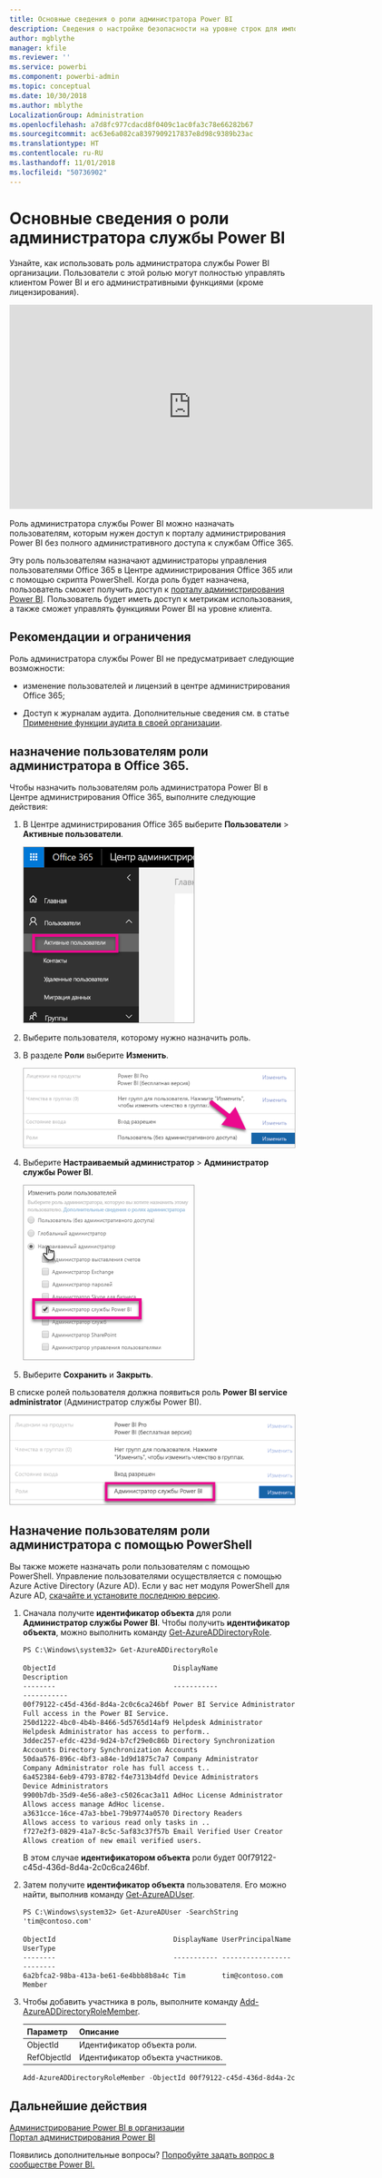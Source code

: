 ```yaml
---
title: Основные сведения о роли администратора Power BI
description: Сведения о настройке безопасности на уровне строк для импортированных наборов данных и DirectQuery в службе Power BI.
author: mgblythe
manager: kfile
ms.reviewer: ''
ms.service: powerbi
ms.component: powerbi-admin
ms.topic: conceptual
ms.date: 10/30/2018
ms.author: mblythe
LocalizationGroup: Administration
ms.openlocfilehash: a7d8fc977cdacd8f0409c1ac0fa3c78e66282b67
ms.sourcegitcommit: ac63e6a082ca8397909217837e8d98c9389b23ac
ms.translationtype: HT
ms.contentlocale: ru-RU
ms.lasthandoff: 11/01/2018
ms.locfileid: "50736902"
---
```

# <a name="understanding-the-power-bi-service-administrator-role"></a>Основные сведения о роли администратора службы Power BI

Узнайте, как использовать роль администратора службы Power BI организации. Пользователи с этой ролью могут полностью управлять клиентом Power BI и его административными функциями (кроме лицензирования).

<iframe width="640" height="360" src="https://www.youtube.com/embed/PQRbdJgEm3k?showinfo=0" frameborder="0" allowfullscreen></iframe>

Роль администратора службы Power BI можно назначать пользователям, которым нужен доступ к порталу администрирования Power BI без полного административного доступа к службам Office 365.

Эту роль пользователям назначают администраторы управления пользователями Office 365 в Центре администрирования Office 365 или с помощью скрипта PowerShell. Когда роль будет назначена, пользователь сможет получить доступ к [порталу администрирования Power BI](service-admin-portal.md). Пользователь будет иметь доступ к метрикам использования, а также сможет управлять функциями Power BI на уровне клиента.

## <a name="limitations-and-considerations"></a>Рекомендации и ограничения

Роль администратора службы Power BI не предусматривает следующие возможности:

* изменение пользователей и лицензий в центре администрирования Office 365;

* Доступ к журналам аудита. Дополнительные сведения см. в статье [Применение функции аудита в своей организации](service-admin-auditing.md).

## <a name="assign-users-to-the-admin-role-in-office-365"></a>назначение пользователям роли администратора в Office 365.

Чтобы назначить пользователям роль администратора Power BI в Центре администрирования Office 365, выполните следующие действия:

1. В Центре администрирования Office 365 выберите **Пользователи** > **Активные пользователи**.

    ![Центр администрирования Office 365](media/service-admin-role/powerbi-admin-users.png)

1. Выберите пользователя, которому нужно назначить роль.

1. В разделе **Роли** выберите **Изменить**.

    ![Изменение ролей](media/service-admin-role/powerbi-admin-edit-roles.png)

1. Выберите **Настраиваемый администратор** > **Администратор службы Power BI**.

    ![Администратор службы Power BI](media/service-admin-role/powerbi-admin-role.png)

1. Выберите **Сохранить** и **Закрыть**.

В списке ролей пользователя должна появиться роль **Power BI service administrator** (Администратор службы Power BI).

![Роли](media/service-admin-role/powerbi-admin-role-set.png)

## <a name="assign-users-to-the-admin-role-with-powershell"></a>Назначение пользователям роли администратора с помощью PowerShell

Вы также можете назначать роли пользователям с помощью PowerShell. Управление пользователями осуществляется с помощью Azure Active Directory (Azure AD). Если у вас нет модуля PowerShell для Azure AD, [скачайте и установите последнюю версию](https://www.powershellgallery.com/packages/AzureAD/).

1. Сначала получите **идентификатор объекта** для роли **Администратор службы Power BI**. Чтобы получить **идентификатор объекта**, можно выполнить команду [Get-AzureADDirectoryRole](/powershell/module/azuread/get-azureaddirectoryrole).

    ```
    PS C:\Windows\system32> Get-AzureADDirectoryRole

    ObjectId                             DisplayName                        Description
    --------                             -----------                        -----------
    00f79122-c45d-436d-8d4a-2c0c6ca246bf Power BI Service Administrator     Full access in the Power BI Service.
    250d1222-4bc0-4b4b-8466-5d5765d14af9 Helpdesk Administrator             Helpdesk Administrator has access to perform..
    3ddec257-efdc-423d-9d24-b7cf29e0c86b Directory Synchronization Accounts Directory Synchronization Accounts
    50daa576-896c-4bf3-a84e-1d9d1875c7a7 Company Administrator              Company Administrator role has full access t..
    6a452384-6eb9-4793-8782-f4e7313b4dfd Device Administrators              Device Administrators
    9900b7db-35d9-4e56-a8e3-c5026cac3a11 AdHoc License Administrator        Allows access manage AdHoc license.
    a3631cce-16ce-47a3-bbe1-79b9774a0570 Directory Readers                  Allows access to various read only tasks in ..
    f727e2f3-0829-41a7-8c5c-5af83c37f57b Email Verified User Creator        Allows creation of new email verified users.
    ```

    В этом случае **идентификатором объекта** роли будет 00f79122-c45d-436d-8d4a-2c0c6ca246bf.

1. Затем получите **идентификатор объекта** пользователя. Его можно найти, выполнив команду [Get-AzureADUser](/powershell/module/azuread/get-azureaduser).

    ```
    PS C:\Windows\system32> Get-AzureADUser -SearchString 'tim@contoso.com'

    ObjectId                             DisplayName UserPrincipalName      UserType
    --------                             ----------- -----------------      --------
    6a2bfca2-98ba-413a-be61-6e4bbb8b8a4c Tim         tim@contoso.com        Member
    ```

1. Чтобы добавить участника в роль, выполните команду [Add-AzureADDirectoryRoleMember](/powershell/module/azuread/add-azureaddirectoryrolemember).

    | Параметр | Описание |
    | --- | --- |
    | ObjectId |Идентификатор объекта роли. |
    | RefObjectId |Идентификатор объекта участников. |

    ```powershell
    Add-AzureADDirectoryRoleMember -ObjectId 00f79122-c45d-436d-8d4a-2c0c6ca246bf -RefObjectId 6a2bfca2-98ba-413a-be61-6e4bbb8b8a4c
    ```

## <a name="next-steps"></a>Дальнейшие действия

[Администрирование Power BI в организации](service-admin-administering-power-bi-in-your-organization.md)  
[Портал администрирования Power BI](service-admin-portal.md)  

Появились дополнительные вопросы? [Попробуйте задать вопрос в сообществе Power BI.](http://community.powerbi.com/)